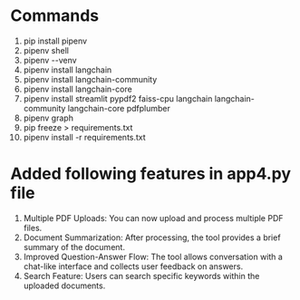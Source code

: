 # Commands

1. pip install pipenv
2. pipenv shell
3. pipenv --venv
4. pipenv install langchain
5. pipenv install langchain-community
6. pipenv install langchain-core
7. pipenv install streamlit pypdf2 faiss-cpu langchain langchain-community langchain-core pdfplumber
8. pipenv graph
9. pip freeze > requirements.txt
10. pipenv install -r requirements.txt

# Added following features in app4.py file

1. Multiple PDF Uploads: You can now upload and process multiple PDF files.
2. Document Summarization: After processing, the tool provides a brief summary of the document.
3. Improved Question-Answer Flow: The tool allows conversation with a chat-like interface and collects user feedback on answers.
4. Search Feature: Users can search specific keywords within the uploaded documents.
